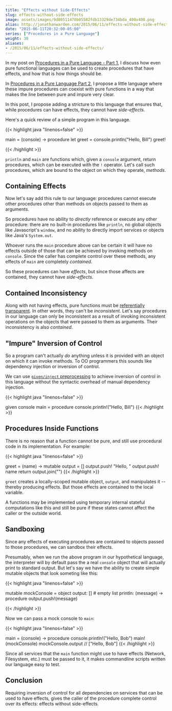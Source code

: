 ```yaml
---
title: "Effects without Side-Effects"
slug: effects-without-side-effects
image: assets/images/9d80511470b05582fdb13329de734bda_400x400.png
alias: http://jonathanwarden.com/2015/06/11/effects-without-side-effects/
date: "2015-06-11T20:32:00-05:00"
series: ["Procedures in a Pure Language"]
weight: 30
aliases:
- /2015/06/11/effects-without-side-effects/
---
```


In my post on <a href="http://jonathanwarden.com/2015/05/28/procedures-in-a-pure-language/">Procedures in a Pure Language - Part 1</a>, I discuss how even pure functional languages can be used to create procedures that have effects, and how that is how things should be.

In <a href="http://jonathanwarden.com/?p=548">Procedures in a Pure Language Part 2</a>, I propose a little language where these impure procedures can coexist with pure functions in a way that makes the line between pure and impure very clear.

In this post, I propose adding a stricture to this language that ensures that, while procedures can have effects, they cannot have <em>side-effects</em>.

Here's a quick review of a simple program in this language.

{{< highlight java "linenos=false" >}}

main = (console) -> procedure
	let greet = console.println("Hello, Bill")
	greet!

{{< /highlight >}}


`println` and `main` are functions which, given a `console` argument, return procedures, which can be executed with the `!` operator.  Let's call such procedures, which are bound to the object on which they operate, <em>methods</em>.

## Containing Effects

Now let's say add this rule to our language: procedures cannot execute other procedures other than methods on objects passed to them as arguments.

So procedures have no ability to <em>directly</em> reference or execute any other procedure: there are no built-in procedures like `println`, no global objects like Javascript's `window`, and no ability to directly import services or objects like Java's `System.out`.

Whoever runs the `main` procedure above can be certain it will have no effects outside of those that can be achieved by invoking methods on `console`. Since the caller has complete control over these methods, any effects of `main` are completely <em>contained</em>.

So these procedures can have <em>effects</em>, but since those affects are contained, they cannot have <em>side-effects</em>.

## Contained Inconsistency

Along with not having effects, pure functions must be <a href="http://en.wikipedia.org/wiki/Referential_transparency_(computer_science)">referentially transparent</a>. In other words, they can't be <em>inconsistent</em>.  Let's say procedures in our language can only be inconsistent as a result of invoking inconsistent operations on the objects that were passed to them as arguments.  Their inconsistency is also <em>contained</em>.

## "Impure" Inversion of Control

So a program can't actually <em>do</em> anything unless it is provided with an object on which it can invoke methods.  To OO programmers this sounds like dependency injection or inversion of control.

We can use <a href="http://jonathanwarden.com/wp-admin/post.php?post=609&amp;action=edit">`given/inject` preprocessing</a> to achieve inversion of control in this language without the syntactic overhead of manual dependency injection.

{{< highlight java "linenos=false" >}}

given console
main = procedure
	console.println!("Hello, Bill")
{{< /highlight >}}

## Procedures Inside Functions

There is no reason that a function cannot be pure, and still use procedural code in its implementation.  For example:

{{< highlight java "linenos=false" >}}


greet = (name) ->
	mutable output = []
	output.push! "Hello, "
	output.push! name
	return output.join("")
{{< /highlight >}}

`greet` creates a locally-scoped mutable object, `output`, and manipulates it -- thereby producing effects. But those effects are contained to the local variable.

A functions may be implemented using temporary internal stateful computations like this and still be pure if these states cannot affect the caller or the outside world.

## Sandboxing

Since any effects of executing procedures are contained to objects passed to those procedures, we can sandbox their effects.

Presumably, when we run the above program in our hypothetical language, the interpreter will by default pass the a real `console` object that will actually print to standard output. But let's say we have the ability to create simple mutable objects that look someting like this:

{{< highlight java "linenos=false" >}}

mutable mockConsole = object
	output: [] # empty list
	println: (message) -> procedure
		output.push!(message)

{{< /highlight >}}

Now we can pass a mock console to `main`:

{{< highlight java "linenos=false" >}}

main = (console) -> procedure
	console.println!("Hello, Bob")
main!(mockConsole)
mockConsole.output // ["Hello, Bob"]
{{< /highlight >}}

Since all services that the `main` function might use to have effects (Network, Filesystem, etc.) must be passed to it, it makes commandline scripts written our language easy to test.

## Conclusion

Requiring inversion of control for all dependencies on services that can be used to have effects, gives the caller of the procedure complete control over its effects: effects without side-effects.